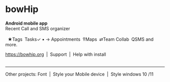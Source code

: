 # bowHip
<b>Android mobile app</b><br>
Recent Call and SMS organizer<br><br>  
★Tags  Tasks✓ ▪ →  Appointments  ߉Maps  ⇄Team Collab  QSMS and more.

https://bowhip.org  |  Support  |  Help with install<br><br>
<hr />
Other projects: Font  |  Style your Mobile device  |  Style windows 10 /11

